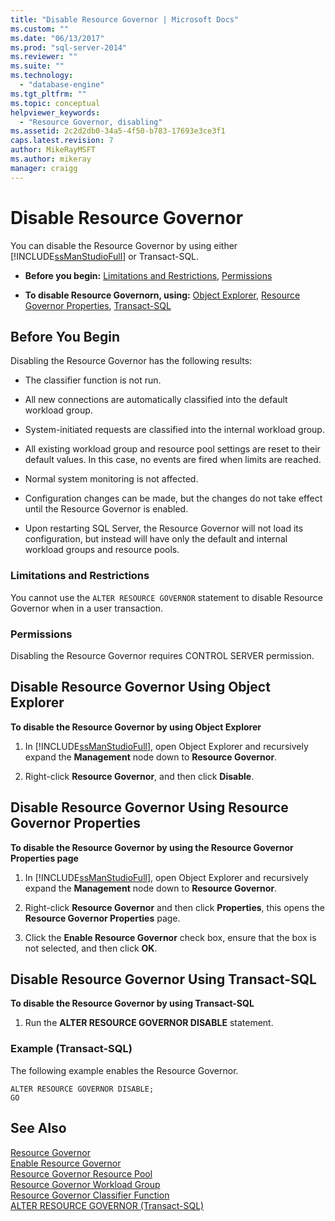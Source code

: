 ```yaml
---
title: "Disable Resource Governor | Microsoft Docs"
ms.custom: ""
ms.date: "06/13/2017"
ms.prod: "sql-server-2014"
ms.reviewer: ""
ms.suite: ""
ms.technology: 
  - "database-engine"
ms.tgt_pltfrm: ""
ms.topic: conceptual
helpviewer_keywords: 
  - "Resource Governor, disabling"
ms.assetid: 2c2d2db0-34a5-4f50-b783-17693e3ce3f1
caps.latest.revision: 7
author: MikeRayMSFT
ms.author: mikeray
manager: craigg
---
```

# Disable Resource Governor
  You can disable the Resource Governor by using either [!INCLUDE[ssManStudioFull](../../includes/ssmanstudiofull-md.md)] or Transact-SQL.  
  
-   **Before you begin:**  [Limitations and Restrictions](#LimitationsRestrictions), [Permissions](#Permissions)  
  
-   **To disable Resource Governorn, using:**  [Object Explorer](#RGOffObjEx), [Resource Governor Properties](#RGOffProp), [Transact-SQL](#RGOffTSQL)  
  
##  <a name="BeforeYouBegin"></a> Before You Begin  
 Disabling the Resource Governor has the following results:  
  
-   The classifier function is not run.  
  
-   All new connections are automatically classified into the default workload group.  
  
-   System-initiated requests are classified into the internal workload group.  
  
-   All existing workload group and resource pool settings are reset to their default values. In this case, no events are fired when limits are reached.  
  
-   Normal system monitoring is not affected.  
  
-   Configuration changes can be made, but the changes do not take effect until the Resource Governor is enabled.  
  
-   Upon restarting SQL Server, the Resource Governor will not load its configuration, but instead will have only the default and internal workload groups and resource pools.  
  
###  <a name="LimitationsRestrictions"></a> Limitations and Restrictions  
 You cannot use the `ALTER RESOURCE GOVERNOR` statement to disable Resource Governor when in a user transaction.  
  
###  <a name="Permissions"></a> Permissions  
 Disabling the Resource Governor requires CONTROL SERVER permission.  
  
##  <a name="RGOffObjEx"></a> Disable Resource Governor Using Object Explorer  
 **To disable the Resource Governor by using Object Explorer**  
  
1.  In [!INCLUDE[ssManStudioFull](../../includes/ssmanstudiofull-md.md)], open Object Explorer and recursively expand the **Management** node down to **Resource Governor**.  
  
2.  Right-click **Resource Governor**, and then click **Disable**.  
  
##  <a name="RGOffProp"></a> Disable Resource Governor Using Resource Governor Properties  
 **To disable the Resource Governor by using the Resource Governor Properties page**  
  
1.  In [!INCLUDE[ssManStudioFull](../../includes/ssmanstudiofull-md.md)], open Object Explorer and recursively expand the **Management** node down to **Resource Governor**.  
  
2.  Right-click **Resource Governor** and then click **Properties**, this opens the **Resource Governor Properties** page.  
  
3.  Click the **Enable Resource Governor** check box, ensure that the box is not selected, and then click **OK**.  
  
##  <a name="RGOffTSQL"></a> Disable Resource Governor Using Transact-SQL  
 **To disable the Resource Governor by using Transact-SQL**  
  
1.  Run the **ALTER RESOURCE GOVERNOR DISABLE** statement.  
  
### Example (Transact-SQL)  
 The following example enables the Resource Governor.  
  
```  
ALTER RESOURCE GOVERNOR DISABLE;  
GO  
```  
  
## See Also  
 [Resource Governor](resource-governor.md)   
 [Enable Resource Governor](enable-resource-governor.md)   
 [Resource Governor Resource Pool](resource-governor-resource-pool.md)   
 [Resource Governor Workload Group](resource-governor-workload-group.md)   
 [Resource Governor Classifier Function](resource-governor-classifier-function.md)   
 [ALTER RESOURCE GOVERNOR &#40;Transact-SQL&#41;](/sql/t-sql/statements/alter-resource-governor-transact-sql)  
  
  
